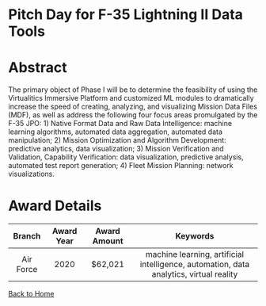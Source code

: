 
Pitch Day for F-35 Lightning II Data Tools
==========================================

# Abstract


The primary object of Phase I will be to determine the feasibility of using the Virtualitics Immersive Platform and customized ML modules to dramatically increase the speed of creating, analyzing, and visualizing Mission Data Files (MDF), as well as address the following four focus areas promulgated by the F-35 JPO: 1) Native Format Data and Raw Data Intelligence: machine learning algorithms, automated data aggregation, automated data manipulation; 2) Mission Optimization and Algorithm Development: predictive analytics, data visualization; 3) Mission Verification and Validation, Capability Verification: data visualization, predictive analysis, automated test report generation; 4) Fleet Mission Planning: network visualizations.  

# Award Details

|Branch|Award Year|Award Amount|Keywords|
| :---: | :---: | :---: | :---: |
|Air Force|2020|$62,021|machine learning, artificial intelligence, automation, data analytics, virtual reality|
  
  


[Back to Home](https://github.com/chrischow/dod_sbir_awards/DJ/#1573)